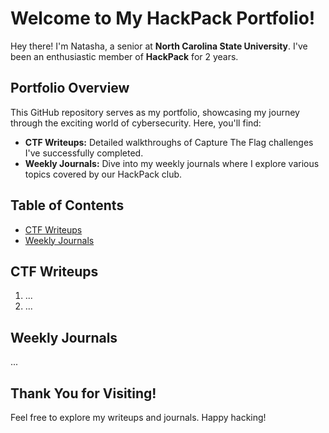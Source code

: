 # Welcome to My HackPack Portfolio!

Hey there! I'm Natasha, a senior at **North Carolina State University**. I've been an enthusiastic member of **HackPack** for 2 years.

## Portfolio Overview

This GitHub repository serves as my portfolio, showcasing my journey through the exciting world of cybersecurity. Here, you'll find:

- **CTF Writeups:** Detailed walkthroughs of Capture The Flag challenges I've successfully completed.
- **Weekly Journals:** Dive into my weekly journals where I explore various topics covered by our HackPack club.

## Table of Contents

- [CTF Writeups](#ctf-writeups)
- [Weekly Journals](#weekly-journals)

## CTF Writeups

1. ...
2. ...

## Weekly Journals

...


## Thank You for Visiting!

Feel free to explore my writeups and journals. Happy hacking!
